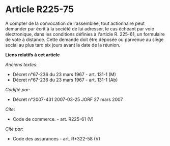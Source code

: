 # Article R225-75

A compter de la convocation de l'assemblée, tout actionnaire peut demander par écrit à la société de lui adresser, le cas
échéant par voie électronique, dans les conditions définies à l'article R. 225-61, un formulaire de vote à distance. Cette
demande doit être déposée ou parvenue au siège social au plus tard six jours avant la date de la réunion.

**Liens relatifs à cet article**

_Anciens textes_:

  - Décret n°67-236 du 23 mars 1967 - art. 131-1 (M)
  - Décret n°67-236 du 23 mars 1967 - art. 131-1 (Ab)

_Codifié par_:

  - Décret n°2007-431 2007-03-25 JORF 27 mars 2007

_Cite_:

  - Code de commerce. - art. R225-61 (V)

_Cité par_:

  - Code des assurances - art. R*322-58 (V)
